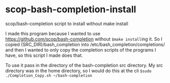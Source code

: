 # scop-bash-completion-install
scop/bash-completion script to install without make install

I made this program because I wanted to use https://github.com/scop/bash-completion 
without `$make install`ing it. So I copied (SRC_DIR)/bash_completion into 
/etc/bash_completion/completions/ and then I wanted to only copy the completion scripts 
of the programs I have, so this script I made does that.

To use it pass in the directory of the bash-completion src directory.
My src directory was in the home directory, so I would do this at the cli 
`$sudo ./Completion_Copy.sh ~/bash-completion`
